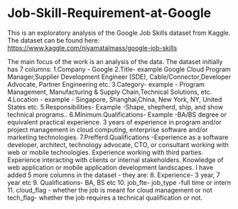 # Job-Skill-Requirement-at-Google
This is an exploratory analysis of the Google Job Skills dataset from Kaggle. The dataset can be found here:
https://www.kaggle.com/niyamatalmass/google-job-skills

The main focus of the work is an analysis of the data. The dataset initially has 7 columns:
1.Company - Google
2.Title- example Google Cloud Program Manager,Supplier Development Engineer (SDE), Cable/Connector,Developer Advocate, Partner Engineering etc.
3.Category- example - Program Management, Manufacturing & Supply Chain,Technical Solutions, etc.
4.Location - example - Singapore, Shanghai,China, New York, NY, United States etc.
5.Responsibilities- Example -Shape, shepherd, ship, and show technical programs..
6.Minimum.Qualifications- Example -BA/BS degree or equivalent practical experience. 3 years of experience in program and/or project management in cloud computing, enterprise software and/or marketing technologies.
7.Prefferd.Qualifications -Experience as a software developer, architect, technology advocate, CTO, or consultant working with web or mobile technologies. Experience working with third parties. Experience interacting with clients or internal stakeholders. Knowledge of web application or mobile application development landscapes.
I have added 5 more columns in the dataset - they are:
8. Experience- 3 year, 7 year etc
9. Qualifications- BA, BS etc
10. job_fte- job_type -full time or intern
11. cloud_flag - whether the job is meant for cloud management or not
tech_flag- whether the job requires a technical qualification or not.

